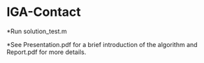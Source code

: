 # IGA-Contact

*Run solution_test.m

*See Presentation.pdf for a brief introduction of the algorithm and Report.pdf for more details.
